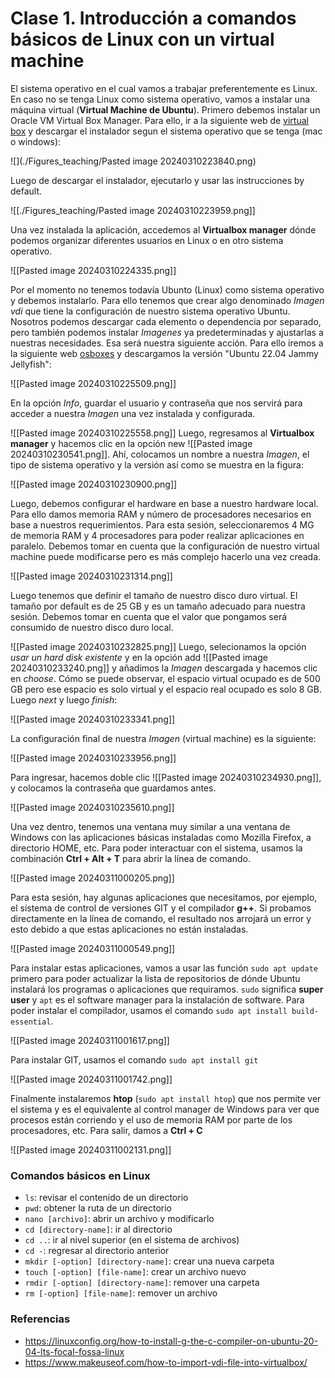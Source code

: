 # Clase 1. Introducción a comandos básicos de Linux con un virtual machine

El sistema operativo en el cual vamos a trabajar preferentemente es Linux. En caso no se tenga Linux como sistema operativo, vamos a instalar una máquina virtual (**Virtual Machine de Ubuntu**). Primero debemos instalar un Oracle VM Virtual Box Manager. Para ello, ir a la siguiente web de [virtual box](https://www.virtualbox.org/wiki/Downloads) y descargar el instalador segun el sistema operativo que se tenga (mac o windows):

![](./Figures_teaching/Pasted image 20240310223840.png)

Luego de descargar el instalador, ejecutarlo y usar las instrucciones by default. 

![[./Figures_teaching/Pasted image 20240310223959.png]]

Una vez instalada la aplicación, accedemos al **Virtualbox manager** dónde podemos organizar diferentes usuarios en Linux o en otro sistema operativo. 

![[Pasted image 20240310224335.png]]

Por el momento no tenemos todavía Ubunto (Linux) como sistema operativo y debemos instalarlo. Para ello tenemos que crear algo denominado *Imagen vdi* que tiene la configuración de nuestro sistema operativo Ubuntu. Nosotros podemos descargar cada elemento o dependencia por separado, pero también podemos instalar *Imagenes* ya predeterminadas y ajustarlas a nuestras necesidades. Esa será nuestra siguiente acción.  Para ello iremos a la siguiente web [osboxes](https://www.osboxes.org/ubuntu/#ubuntu-22-04-jammy-vbox) y descargamos la versión "Ubuntu 22.04 Jammy Jellyfish":

![[Pasted image 20240310225509.png]]

En la opción *Info*, guardar el usuario y contraseña que nos servirá para acceder a nuestra *Imagen* una vez instalada y configurada. 

![[Pasted image 20240310225558.png]]
Luego, regresamos al **Virtualbox manager** y hacemos clic en la opción new ![[Pasted image 20240310230541.png]]. Ahí, colocamos un nombre a nuestra *Imagen*, el tipo de sistema operativo y la versión así como se muestra en la figura:

![[Pasted image 20240310230900.png]]

Luego, debemos configurar el hardware en base a nuestro hardware local. Para ello damos memoria RAM y número de procesadores necesarios en base a nuestros requerimientos. Para esta sesión, seleccionaremos 4 MG de memoria RAM y 4 procesadores para poder realizar aplicaciones en paralelo. Debemos tomar en cuenta que la configuración de nuestro virtual machine puede modificarse pero es más complejo hacerlo una vez creada. 

![[Pasted image 20240310231314.png]]

Luego tenemos que definir el tamaño de nuestro disco duro virtual. El tamaño por default es de 25 GB y es un tamaño adecuado para nuestra sesión. Debemos tomar en cuenta que el valor que pongamos será consumido de nuestro disco duro local. 

![[Pasted image 20240310232825.png]]
Luego, selecionamos la opción *usar un hard disk existente* y en la opción add ![[Pasted image 20240310233240.png]] y añadimos la *Imagen* descargada y hacemos clic en *choose*. Cómo se puede observar, el espacio virtual ocupado es de 500 GB pero ese espacio es solo virtual y el espacio real ocupado es solo 8 GB. Luego *next* y luego *finish*:

![[Pasted image 20240310233341.png]]

La configuración final de nuestra *Imagen* (virtual machine) es la siguiente:

![[Pasted image 20240310233956.png]]

Para ingresar, hacemos doble clic ![[Pasted image 20240310234930.png]], y colocamos la contraseña que guardamos antes. 

![[Pasted image 20240310235610.png]]

Una vez dentro, tenemos una ventana muy similar a una ventana de Windows con las aplicaciones básicas instaladas como Mozilla Firefox, a directorio HOME, etc. Para poder interactuar con el sistema, usamos la combinación **Ctrl + Alt + T** para abrir la línea de comando. 

![[Pasted image 20240311000205.png]]

Para esta sesión, hay algunas aplicaciones que necesitamos, por ejemplo, el sistema de control de versiones GIT y el compilador **g++**. Si probamos directamente en la línea de comando, el resultado nos arrojará un error y esto debido a que estas aplicaciones no están instaladas.

![[Pasted image 20240311000549.png]]

Para instalar estas aplicaciones, vamos a usar las función `sudo apt update` primero para poder actualizar la lista de repositorios de dónde Ubuntu instalará los programas o aplicaciones que requiramos. `sudo` significa **super user** y `apt` es el software manager para la instalación de software. Para poder instalar el compilador, usamos el comando `sudo apt install build-essential`. 

![[Pasted image 20240311001617.png]]

Para instalar GIT, usamos el comando `sudo apt install git`

![[Pasted image 20240311001742.png]]

Finalmente instalaremos **htop** (`sudo apt install htop`) que nos permite ver el sistema y es el equivalente al control manager de Windows para ver que procesos están corriendo y el uso de memoria RAM por parte de los procesadores, etc. Para salir, damos a **Ctrl + C**

![[Pasted image 20240311002131.png]]
### Comandos básicos en Linux

- `ls`: revisar el contenido de un directorio
- `pwd`: obtener la ruta de un directorio
- `nano [archivo]`: abrir un archivo y modificarlo
- `cd [directory-name]`: ir al directorio
- `cd ..`: ir al nivel superior (en el sistema de archivos)
- `cd -`: regresar al directorio anterior
- `mkdir [-option] [directory-name]`: crear una nueva carpeta
- `touch [-option] [file-name]`: crear un archivo nuevo
- `rmdir [-option] [directory-name]`: remover una carpeta
- `rm [-option] [file-name]`: remover un archivo
### Referencias

- https://linuxconfig.org/how-to-install-g-the-c-compiler-on-ubuntu-20-04-lts-focal-fossa-linux
- https://www.makeuseof.com/how-to-import-vdi-file-into-virtualbox/









